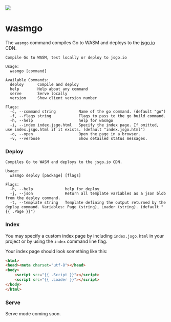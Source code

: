 <a href="https://patreon.com/davebrophy" title="Help with my hosting bills using Patreon"><img src="https://img.shields.io/badge/patreon-donate-yellow.svg" style="max-width:100%;"></a>

# wasmgo

The `wasmgo` command compiles Go to WASM and deploys to the [jsgo.io](https://github.com/dave/jsgo) 
CDN.

```
Compile Go to WASM, test locally or deploy to jsgo.io

Usage:
  wasmgo [command]

Available Commands:
  deploy      Compile and deploy
  help        Help about any command
  serve       Serve locally
  version     Show client version number

Flags:
  -c, --command string          Name of the go command. (default "go")
  -f, --flags string            Flags to pass to the go build command.
  -h, --help                    help for wasmgo
  -i, --index index.jsgo.html   Specify the index page. If omitted, use index.jsgo.html if it exists. (default "index.jsgo.html")
  -o, --open                    Open the page in a browser.
  -v, --verbose                 Show detailed status messages.
```

### Deploy

```
Compiles Go to WASM and deploys to the jsgo.io CDN.

Usage:
  wasmgo deploy [package] [flags]

Flags:
  -h, --help              help for deploy
  -j, --json              Return all template variables as a json blob from the deploy command.
  -t, --template string   Template defining the output returned by the deploy command. Variables: Page (string), Loader (string). (default "{{ .Page }}")
```

### Index

You may specify a custom index page by including `index.jsgo.html` in your project or by using the `index` 
command line flag.

Your index page should look something like this:

```html
<html>
<head><meta charset="utf-8"></head>
<body>
	<script src="{{ .Script }}"></script>
	<script src="{{ .Loader }}"></script>
</body>
</html>
```


### Serve

Serve mode coming soon.